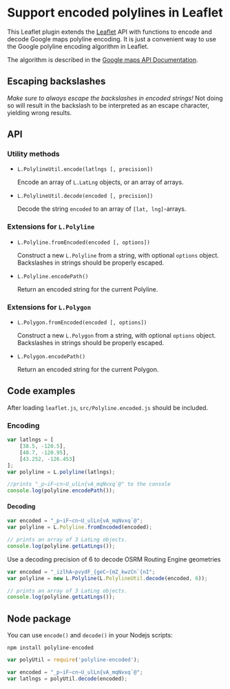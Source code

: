 # Support encoded polylines in Leaflet

This Leaflet plugin extends the [Leaflet](https://github.com/Leaflet/Leaflet) API with functions to encode and decode Google maps polyline encoding. It is just a convenient way to use the Google polyline encoding algorithm in Leaflet.

The algorithm is described in the [Google maps API Documentation](https://developers.google.com/maps/documentation/utilities/polylinealgorithm).

## Escaping backslashes
*Make sure to always escape the backslashes in encoded strings!* Not doing so will result in the backslash to be interpreted as an escape character, yielding wrong results.

## API
### Utility methods

- `L.PolylineUtil.encode(latlngs [, precision])`

  Encode an array of `L.LatLng` objects, or an array of arrays.


- `L.PolylineUtil.decode(encoded [, precision])`

  Decode the string `encoded` to an array of `[lat, lng]`-arrays.

### Extensions for `L.Polyline`

- `L.Polyline.fromEncoded(encoded [, options])`

  Construct a new `L.Polyline` from a string, with optional `options` object. Backslashes in strings should be properly escaped.

- `L.Polyline.encodePath()`

  Return an encoded string for the current Polyline.

### Extensions for `L.Polygon`

- `L.Polygon.fromEncoded(encoded [, options])`

  Construct a new `L.Polygon` from a string, with optional `options` object. Backslashes in strings should be properly escaped.

- `L.Polygon.encodePath()`

  Return an encoded string for the current Polygon.

## Code examples
After loading ```leaflet.js```, ```src/Polyline.encoded.js``` should be included.

### Encoding

```javascript
var latlngs = [
	[38.5, -120.5],
	[40.7, -120.95],
	[43.252, -126.453]
];
var polyline = L.polyline(latlngs);

//prints "_p~iF~cn~U_ulLn{vA_mqNvxq`@" to the console
console.log(polyline.encodePath());
```

#### Decoding
```javascript
var encoded = "_p~iF~cn~U_ulLn{vA_mqNvxq`@";
var polyline = L.Polyline.fromEncoded(encoded);

// prints an array of 3 LatLng objects.
console.log(polyline.getLatLngs());
```

Use a decoding precision of 6 to decode OSRM Routing Engine geometries
```javascript
var encoded = "_izlhA~pvydF_{geC~{mZ_kwzCn`{nI";
var polyline = new L.Polyline(L.PolylineUtil.decode(encoded, 6));

// prints an array of 3 LatLng objects.
console.log(polyline.getLatLngs());
```

## Node package
You can use `encode()` and `decode()` in your Nodejs scripts:

`npm install polyline-encoded`

```javascript
var polyUtil = require('polyline-encoded');

var encoded = "_p~iF~cn~U_ulLn{vA_mqNvxq`@";
var latlngs = polyUtil.decode(encoded);
```

